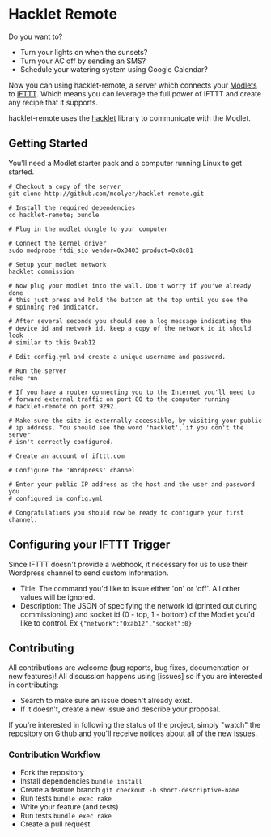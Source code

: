# Hacklet Remote

Do you want to?

* Turn your lights on when the sunsets?
* Turn your AC off by sending an SMS?
* Schedule your watering system using Google Calendar?

Now you can using hacklet-remote, a server which connects your [Modlets]
to [IFTTT]. Which means you can leverage the full power of IFTTT and
create any recipe that it supports.

hacklet-remote uses the [hacklet] library to communicate with the
Modlet.

## Getting Started

You'll need a Modlet starter pack and a computer running Linux to get started.

```shell
# Checkout a copy of the server
git clone http://github.com/mcolyer/hacklet-remote.git

# Install the required dependencies
cd hacklet-remote; bundle

# Plug in the modlet dongle to your computer

# Connect the kernel driver
sudo modprobe ftdi_sio vendor=0x0403 product=0x8c81

# Setup your modlet network
hacklet commission

# Now plug your modlet into the wall. Don't worry if you've already done
# this just press and hold the button at the top until you see the
# spinning red indicator.

# After several seconds you should see a log message indicating the
# device id and network id, keep a copy of the network id it should look
# similar to this 0xab12

# Edit config.yml and create a unique username and password.

# Run the server
rake run

# If you have a router connecting you to the Internet you'll need to
# forward external traffic on port 80 to the computer running
# hacklet-remote on port 9292.

# Make sure the site is externally accessible, by visiting your public
# ip address. You should see the word 'hacklet', if you don't the server
# isn't correctly configured.

# Create an account of ifttt.com

# Configure the 'Wordpress' channel

# Enter your public IP address as the host and the user and password you
# configured in config.yml

# Congratulations you should now be ready to configure your first channel.
```

## Configuring your IFTTT Trigger

Since IFTTT doesn't provide a webhook, it necessary for us to use their
Wordpress channel to send custom information.

* Title: The command you'd like to issue either 'on' or 'off'. All other
  values will be ignored.
* Description: The JSON of specifying the network id (printed out during
  commissioning) and socket id (0 - top, 1 - bottom) of the Modlet you'd like to
  control. Ex `{"network":"0xab12","socket":0}`

## Contributing

All contributions are welcome (bug reports, bug fixes, documentation or
new features)! All discussion happens using [issues] so if you are
interested in contributing:

* Search to make sure an issue doesn't already exist.
* If it doesn't, create a new issue and describe your proposal.

If you're interested in following the status of the project, simply
"watch" the repository on Github and you'll receive notices about all of
the new issues.

### Contribution Workflow

* Fork the repository
* Install dependencies `bundle install`
* Create a feature branch `git checkout -b short-descriptive-name`
* Run tests `bundle exec rake`
* Write your feature (and tests)
* Run tests `bundle exec rake`
* Create a pull request

[IFTTT]: http://ifttt.com
[Modlets]: http://themodlet.com
[amazon]: http://www.amazon.com/ThinkEco-TE1010-Modlet-Starter-White/dp/B00AAT43OA/
[issue]: https://github.com/mcolyer/hacklet-remote/issues
[hacklet]: http://github.com/mcolyer/hacklet/
